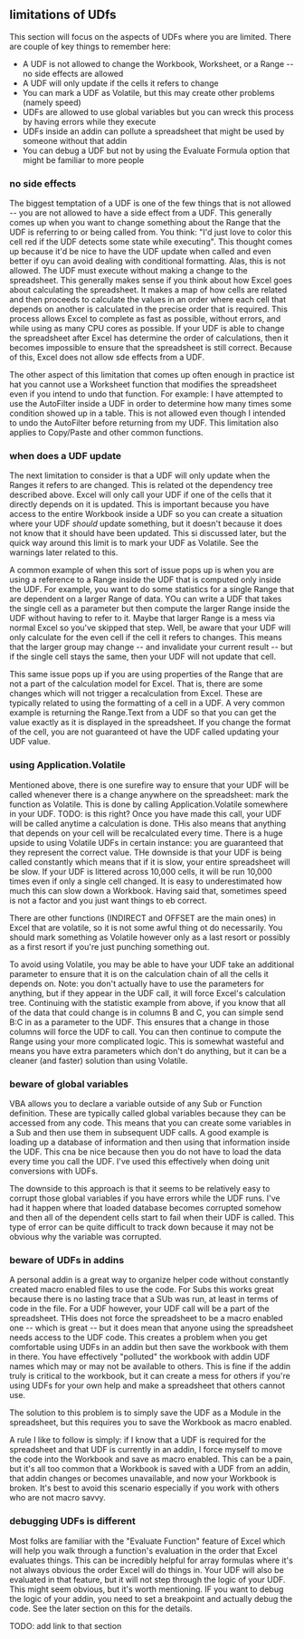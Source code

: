 ## limitations of UDfs

This section will focus on the aspects of UDFs where you are limited.  There are couple of key things to remember here:

* A UDF is not allowed to change the Workbook, Worksheet, or a Range -- no side effects are allowed
* A UDF will only update if the cells it refers to change
* You can mark a UDF as Volatile, but this may create other problems (namely speed)
* UDFs are allowed to use global variables but you can wreck this process by having errors while they execute
* UDFs inside an addin can pollute a spreadsheet that might be used by someone without that addin
* You can debug a UDF but not by using the Evaluate Formula option that might be familiar to more people

### no side effects

The biggest temptation of a UDF is one of the few things that is not allowed -- you are not allowed to have a side effect from a UDF.  This generally comes up when you want to change something about the Range that the UDF is referring to or being called from.  You think: "I'd just love to color this cell red if the UDF detects some state while executing".  This thought comes up because it'd be nice to have the UDF update when called and even better if oyu can avoid dealing with conditional formatting.  Alas, this is not allowed.  The UDF must execute without making a change to the spreadsheet. This generally makes sense if you think about how Excel goes about calculating the spreadsheet.  It makes a map of how cells are related and then proceeds to calculate the values in an order where each cell that depends on another is calculated in the precise order that is required.  This process allows Excel to complete as fast as possible, without errors, and while using as many CPU cores as possible.  If your UDF is able to change the spreadsheet after Excel has determine the order of calculations, then it becomes impossible to ensure that the spreadsheet is still correct.  Because of this, Excel does not allow sde effects from a UDF.

The other aspect of this limitation that comes up often enough in practice ist hat you cannot use a Worksheet function that modifies the spreadsheet even if you intend to undo that function.  For example: I have attempted to use the AutoFilter inside a UDF in order to determine how many times some condition showed up in a table.  This is not allowed even though I intended to undo the AutoFilter before returning from my UDF.  This limitation also applies to Copy/Paste and other common functions.

### when does a UDF update

The next limitation to consider is that a UDF will only update when the Ranges it refers to are changed.  This is related ot the dependency tree described above.  Excel will only call your UDF if one of the cells that it directly depends on it is updated.  This is important because you have access to the entire Workbook inside a UDF so you can create a situation where your UDF _should_ update something, but it doesn't because it does not know that it should have been updated.  This si discussed later, but the quick way around this limit is to mark your UDF as Volatile.  See the warnings later related to this.

A common example of when this sort of issue pops up is when you are using a reference to a Range inside the UDF that is computed only inside the UDF.  For example, you want to do some statistics for a single Range that are dependent on a larger Range of data.  YOu can write a UDF that takes the single cell as a parameter but then compute the larger Range inside the UDF without having to refer to it.  Maybe that larger Range is a mess via normal Excel so you've skipped that step.  Well, be aware that your UDF will only calculate for the even cell if the cell it refers to changes.  This means that the larger group may change -- and invalidate your current result -- but if the single cell stays the same, then your UDF will not update that cell.

This same issue pops up if you are using properties of the Range that are not a part of the calculation model for Excel.  That is, there are some changes which will not trigger a recalculation from Excel.  These are typically related to using the formatting of a cell in a UDF.  A very common example is returning the Range.Text from a UDF so that you can get the value exactly as it is displayed in the spreadsheet.  If you change the format of the cell, you are not guaranteed ot have the UDF called updating your UDF value.

### using Application.Volatile

Mentioned above, there is one surefire way to ensure that your UDF will be called whenever there is a change anywhere on the spreadsheet: mark the function as Volatile.  This is done by calling Application.Volatile somewhere in your UDF. TODO: is this right?  Once you have made this call, your UDF will be called anytime a calculation is done.  THis also means that anything that depends on your cell will be recalculated every time.  There is a huge upside to using Volatile UDFs in certain instance: you are guaranteed that they represent the correct value.  THe downside is that your UDF is being called constantly which means that if it is slow, your entire spreadsheet will be slow. If your UDF is littered across 10,000 cells, it will be run 10,000 times even if only a single cell changed.  It is easy to underestimated how much this can slow down a Workbook.  Having said that, sometimes speed is not a factor and you just want things to eb correct.

There are other functions (INDIRECT and OFFSET are the main ones) in Excel that are volatile, so it is not some awful thing ot do necessarily.  You should mark something as Volatile however only as a last resort or possibly as a first resort if you're just punching something out.

To avoid using Volatile, you may be able to have your UDF take an additional parameter to ensure that it is on the calculation chain of all the cells it depends on.  Note: you don't actually have to use the parameters for anything, but if they appear in the UDF call, it will force Excel's calculation tree.  Continuing with the statistic example from above, if you know that all of the data that could change is in columns B and C, you can simple send B:C in as a parameter to the UDF.  This ensures that a change in those columns will force the UDF to call.  You can then continue to compute the Range using your more complicated logic.  This is somewhat wasteful and means you have extra parameters which don't do anything, but it can be a cleaner (and faster) solution than using Volatile.

### beware of global variables

VBA allows you to declare a variable outside of any Sub or Function definition.  These are typically called global variables because they can be accessed from any code.  This means that you can create some variables in a Sub and then use them in subsequent UDF calls.  A good example is loading up a database of information and then using that information inside the UDF.  This cna be nice because then you do not have to load the data every time you call the UDF.  I've used this effectively when doing unit conversions with UDFs.

The downside to this approach is that it seems to be relatively easy to corrupt those global variables if you have errors while the UDF runs.  I've had it happen where that loaded database becomes corrupted somehow and then all of the dependent cells start to fail when their UDF is called.  This type of error can be quite difficult to track down because it may not be obvious why the variable was corrupted.

### beware of UDFs in addins

A personal addin is a great way to organize helper code without constantly created macro enabled files to use the code.  For Subs this works great because there is no lasting trace that a SUb was run, at least in terms of code in the file.  For a UDF however, your UDF call will be a part of the spreadsheet.  THis does not force the spreadsheet to be a macro enabled one -- which is great -- but it does mean that anyone using the spreadsheet needs access to the UDF code.  This creates a problem when you get comfortable using UDFs in an addin but then save the workbook with them in there.  You have effectively "polluted" the workbook with addin UDF names which may or may not be available to others.  This is fine if the addin truly is critical to the workbook, but it can create a mess for others if you're using UDFs for your own help and make a spreadsheet that others cannot use.

The solution to this problem is to simply save the UDF as a Module in the spreadsheet, but this requires you to save the Workbook as macro enabled.

A rule I like to follow is simply: if I know that a UDF is required for the spreadsheet and that UDF is currently in an addin, I force myself to move the code into the Workbook and save as macro enabled.  This can be a pain, but it's all too common that a Workbook is saved with a UDF from an addin, that addin changes or becomes unavailable, and now your Workbook is broken.  It's best to avoid this scenario especially if you work with others who are not macro savvy.

### debugging UDFs is different

Most folks are familiar with the "Evaluate Function" feature of Excel which will help you walk through a function's evaluation in the order that Excel evaluates things.  This can be incredibly helpful for array formulas where it's not always obvious the order Excel will do things in.  Your UDF will also be evaluated in that feature, but it will not step through the logic of your UDF.  This might seem obvious, but it's worth mentioning.  IF you want to debug the logic of your addin, you need to set a breakpoint and actually debug the code.  See the later section on this for the details.

TODO: add link to that section

